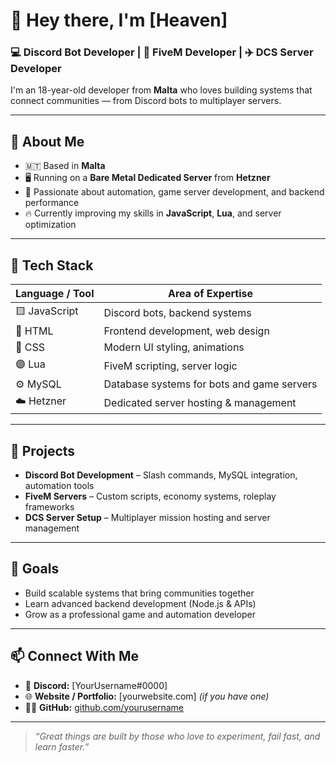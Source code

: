 # 👋 Hey there, I'm [Heaven]  

### 💻 Discord Bot Developer | 🧠 FiveM Developer | ✈️ DCS Server Developer  
I'm an 18-year-old developer from **Malta** who loves building systems that connect communities — from Discord bots to multiplayer servers.  

---

## 🧩 About Me  
- 🇲🇹 Based in **Malta**  
- 🖥️ Running on a **Bare Metal Dedicated Server** from **Hetzner**  
- 💬 Passionate about automation, game server development, and backend performance  
- 🔥 Currently improving my skills in **JavaScript**, **Lua**, and server optimization  

---

## 🧠 Tech Stack  
| Language / Tool | Area of Expertise |
|------------------|------------------|
| 🟨 JavaScript | Discord bots, backend systems |
| 🔵 HTML | Frontend development, web design |
| 🎨 CSS | Modern UI styling, animations |
| 🟣 Lua | FiveM scripting, server logic |
| ⚙️ MySQL | Database systems for bots and game servers |
| ☁️ Hetzner | Dedicated server hosting & management |

---

## 🚀 Projects  
- **Discord Bot Development** – Slash commands, MySQL integration, automation tools  
- **FiveM Servers** – Custom scripts, economy systems, roleplay frameworks  
- **DCS Server Setup** – Multiplayer mission hosting and server management  

---

## 🧭 Goals  
- Build scalable systems that bring communities together  
- Learn advanced backend development (Node.js & APIs)  
- Grow as a professional game and automation developer  

---

## 📫 Connect With Me  
- 💬 **Discord:** [YourUsername#0000]  
- 🌐 **Website / Portfolio:** [yourwebsite.com] *(if you have one)*  
- 🧑‍💻 **GitHub:** [github.com/yourusername](https://github.com/yourusername)

---

> _“Great things are built by those who love to experiment, fail fast, and learn faster.”_  
